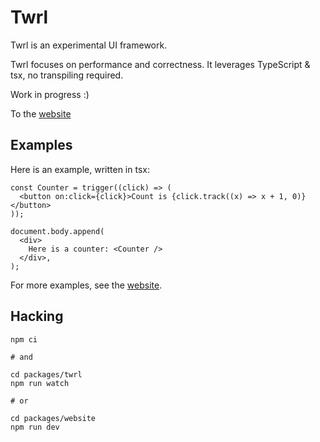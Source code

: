 # Twrl

Twrl is an experimental UI framework.

Twrl focuses on performance and correctness. It leverages TypeScript & tsx, no transpiling required.

Work in progress :)

To the [website]

## Examples

Here is an example, written in tsx:

```tsx
const Counter = trigger((click) => (
  <button on:click={click}>Count is {click.track((x) => x + 1, 0)}</button>
));

document.body.append(
  <div>
    Here is a counter: <Counter />
  </div>,
);
```

For more examples, see the [website].

## Hacking

```
npm ci

# and

cd packages/twrl
npm run watch

# or

cd packages/website
npm run dev
```

[website]: https://nmattia.github.io/twrl

